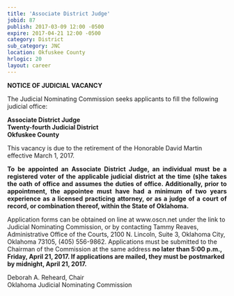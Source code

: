 ```yaml
---
title: 'Associate District Judge'
jobid: 87
publish: 2017-03-09 12:00 -0500
expire: 2017-04-21 12:00 -0500
category: District
sub_category: JNC
location: Okfuskee County
hrlogic: 20
layout: career
---
```

<div class="vacant">
<div class="rup-head">
<p class="centerText"><b>NOTICE OF JUDICIAL VACANCY</b></p>
<p>The Judicial Nominating Commission seeks applicants to fill the following judicial office:</p>
<p class="centerText"><strong>Associate District Judge</strong><br>
<strong>Twenty-fourth Judicial District</strong><br>
<strong>Okfuskee County</strong></p></div>

<div class="rup-body">
<p>This vacancy is due to the retirement of the Honorable David Martin effective March 1, 2017.</p>
<p class="innervacant" style="text-align: justify;"><strong>
To be appointed an Associate District Judge, an individual must be a registered voter of the applicable judicial district at the time (s)he takes the oath of office and assumes the duties of office. Additionally, prior to appointment, the appointee must have had a minimum of two years experience as a licensed practicing attorney, or as a judge of a court of record, or combination thereof, within the State of Oklahoma.
</strong></p>
<p>Application forms can be obtained on line at www.oscn.net  under the link to Judicial Nominating Commission, or by contacting Tammy Reaves, Administrative Office of the Courts, 2100 N. Lincoln, Suite 3, Oklahoma City, Oklahoma  73105, (405) 556-9862. Applications must be submitted to the Chairman of the Commission at the same address 
<strong>no later than 5:00 p.m., Friday, April 21, 2017. If applications are mailed, they must be postmarked by midnight, April 21, 2017.
</strong></p>
<p class="centerText">Deborah A. Reheard, Chair<br>
Oklahoma Judicial Nominating Commission</p></div></div>
